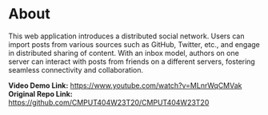 About
===============

This web application introduces a distributed social network. Users can import posts from various sources such as GitHub, Twitter, etc., and engage in distributed sharing of content. With an inbox model, authors on one server can interact with posts from friends on a different servers, fostering seamless connectivity and collaboration.

**Video Demo Link:** https://www.youtube.com/watch?v=MLnrWqCMVak   <br />
**Original Repo Link:** https://github.com/CMPUT404W23T20/CMPUT404W23T20
